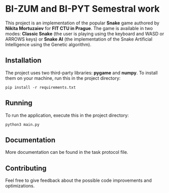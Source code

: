 # BI-ZUM and BI-PYT Semestral work

This project is an implementation of the popular **Snake** game authored by **Nikita Mortuzaiev**
for **FIT CTU in Prague**. The game is available in two modes: **Classic Snake** (the user is playing
using the keyboard and WASD or ARROWS keys) or **Snake AI** (the implementation of the Snake Artificial
Intelligence using the Genetic algorithm).

## Installation

The project uses two third-party libraries: **pygame** and **numpy**. To install them on your machine,
run this in the project directory:

`pip install -r requirements.txt`

## Running

To run the application, execute this in the project directory:

`python3 main.py`

## Documentation

More documentation can be found in the task protocol file.

## Contributing

Feel free to give feedback about the possible code improvements and optimizations.
